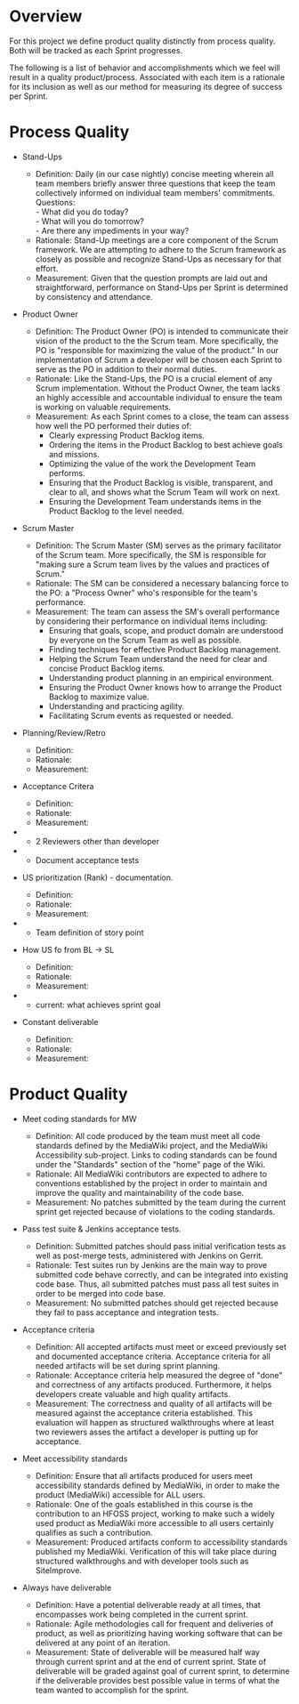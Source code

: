 # Overview 
For this project we define product quality distinctly from process quality.  Both will be tracked as each Sprint progresses.  

The following is a list of behavior and accomplishments which we feel will result in a quality product/process.  Associated with each item is a rationale for its inclusion as well as our method for measuring its degree of success per Sprint.

# Process Quality
* Stand-Ups 
    * Definition: Daily (in our case nightly) concise meeting wherein all team members briefly answer three 
                  questions that keep the team collectively informed on individual team members' commitments.<br/>
                  Questions:  
                      - What did you do today?  
                      - What will you do tomorrow?  
                      - Are there any impediments in your way?
    * Rationale:  Stand-Up meetings are a core component of the Scrum framework.  We are attempting to adhere to the Scrum framework as closely as possible and recognize Stand-Ups as necessary for that effort. 
    * Measurement:  Given that the question prompts are laid out and straightforward, performance on Stand-Ups per Sprint is determined by consistency and attendance.  

* Product Owner 
    * Definition: The Product Owner (PO) is intended to communicate their vision of the product to the the Scrum team.  More specifically, the PO is "responsible for maximizing the value of the product."  In our implementation of Scrum a developer will be chosen each Sprint to serve as the PO in addition to their normal duties. 
    * Rationale: Like the Stand-Ups, the PO is a crucial element of any Scrum implementation.  Without the Product Owner, the team lacks an highly accessible and accountable individual to ensure the team is working on valuable requirements. 
    * Measurement: As each Sprint comes to a close, the team can assess how well the PO performed their duties of: 
      * Clearly expressing Product Backlog items.
      * Ordering the items in the Product Backlog to best achieve goals and missions.
      * Optimizing the value of the work the Development Team performs.
      * Ensuring that the Product Backlog is visible, transparent, and clear to all, and shows what the Scrum Team will work on next.
      * Ensuring the Development Team understands items in the Product Backlog to the level needed.
* Scrum Master 
    * Definition: The Scrum Master (SM) serves as the primary facilitator of the Scrum team. More specifically, the SM is responsible for "making sure a Scrum team lives by the values and practices of Scrum." 
    * Rationale: The SM can be considered a necessary balancing force to the PO: a "Process Owner" who's responsible for the team's performance.   
    * Measurement: The team can assess the SM's overall performance by considering their performance on individual items including: 
      * Ensuring that goals, scope, and product domain are understood by everyone on the Scrum Team as well as possible.
      * Finding techniques for effective Product Backlog management.
      * Helping the Scrum Team understand the need for clear and concise Product Backlog items.
      * Understanding product planning in an empirical environment.
      * Ensuring the Product Owner knows how to arrange the Product Backlog to maximize value.
      * Understanding and practicing agility.
      * Facilitating Scrum events as requested or needed.
* Planning/Review/Retro
    * Definition:
    * Rationale:
    * Measurement:
* Acceptance Critera
    * Definition:
    * Rationale:
    * Measurement:
* * 2 Reviewers other than developer
* * Document acceptance tests
* US prioritization (Rank) - documentation.
    * Definition:
    * Rationale:
    * Measurement:
* * Team definition of story point 
* How US fo from BL -> SL
    * Definition:
    * Rationale:
    * Measurement:
* * current: what achieves sprint goal
* Constant deliverable
    * Definition:
    * Rationale:
    * Measurement:

# Product Quality
* Meet coding standards for MW 
    * Definition: All code produced by the team must meet all code standards defined by the MediaWiki project, and the 
                  MediaWiki Accessibility sub-project. Links to coding standards can be found under the "Standards" 
                  section of the "home" page of the Wiki.
    * Rationale: All MediaWiki contributors are expected to adhere to conventions established by the project in order to 
                 maintain and improve the quality and maintainability of the code base.
    * Measurement: No patches submitted by the team during the current sprint get rejected because of violations to the 
                   coding standards.
* Pass test suite & Jenkins acceptance tests. 
    * Definition: Submitted patches should pass initial verification tests as well as post-merge tests, administered with 
                  Jenkins on Gerrit.
    * Rationale: Test suites run by Jenkins are the main way to prove submitted code behave correctly, and can be 
                 integrated into existing code base. Thus, all submitted patches must pass all test suites in order to be 
                 merged into code base.
    * Measurement: No submitted patches should get rejected because they fail to pass acceptance and integration tests.

* Acceptance criteria
    * Definition: All accepted artifacts must meet or exceed previously set and documented acceptance criteria. Acceptance 
                  criteria for all needed artifacts will be set during sprint planning.
    * Rationale: Acceptance criteria help measured the degree of "done" and correctness of any artifacts produced. 
                 Furthermore, it helps developers create valuable and high quality artifacts.
    * Measurement: The correctness and quality of all artifacts will be measured against the acceptance criteria 
                   established. This evaluation will happen as structured walkthroughs where at least two reviewers asses 
                   the artifact a developer is putting up for acceptance.

* Meet accessibility standards
    * Definition: Ensure that all artifacts produced for users meet accessibility standards defined by MediaWiki, in order 
                  to make the product (MediaWiki) accessible for ALL users.
    * Rationale: One of the goals established in this course is the contribution to an HFOSS project, working to make such 
                 a widely used product as MediaWiki more accessible to all users certainly qualifies as such a 
                 contribution.
    * Measurement: Produced artifacts conform to accessibility standards published my MediaWiki. Verification of this will 
                   take place during structured walkthroughs and with developer tools such as SiteImprove.

* Always have deliverable
    * Definition: Have a potential deliverable ready at all times, that encompasses work being completed in the current 
                  sprint.
    * Rationale: Agile methodologies call for frequent and deliveries of product, as well as prioritizing having working 
                 software that can be delivered at any point of an iteration.
    * Measurement: State of deliverable will be measured half way through current sprint and at the end of current 
                   sprint. State of deliverable will be graded against goal of current sprint, to determine if the 
                   deliverable provides best possible value in terms of what the team wanted to accomplish for the sprint.